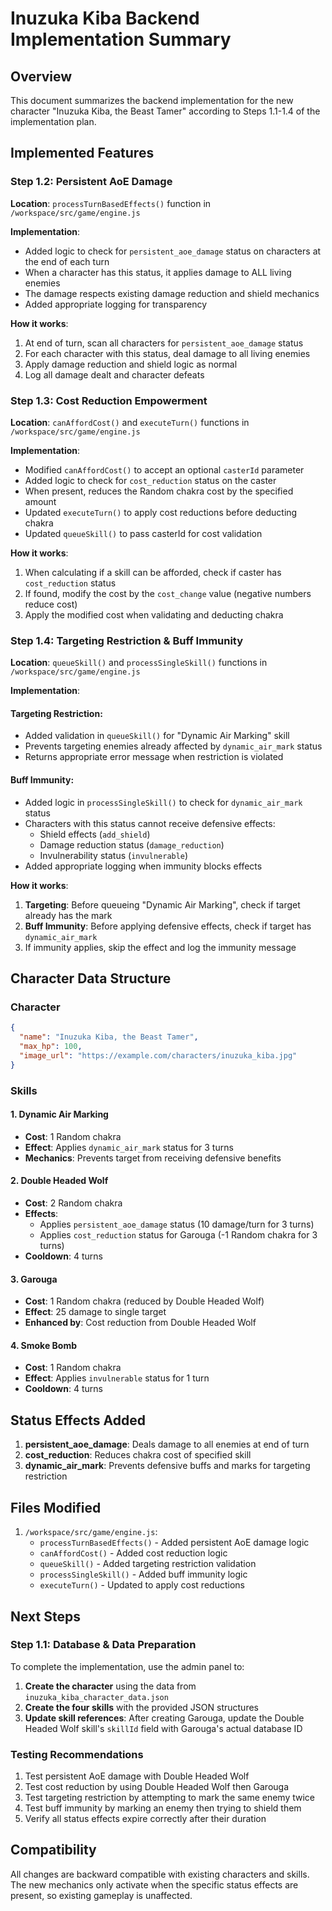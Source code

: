 # Inuzuka Kiba Backend Implementation Summary

## Overview
This document summarizes the backend implementation for the new character "Inuzuka Kiba, the Beast Tamer" according to Steps 1.1-1.4 of the implementation plan.

## Implemented Features

### Step 1.2: Persistent AoE Damage
**Location**: `processTurnBasedEffects()` function in `/workspace/src/game/engine.js`

**Implementation**:
- Added logic to check for `persistent_aoe_damage` status on characters at the end of each turn
- When a character has this status, it applies damage to ALL living enemies
- The damage respects existing damage reduction and shield mechanics
- Added appropriate logging for transparency

**How it works**:
1. At end of turn, scan all characters for `persistent_aoe_damage` status
2. For each character with this status, deal damage to all living enemies
3. Apply damage reduction and shield logic as normal
4. Log all damage dealt and character defeats

### Step 1.3: Cost Reduction Empowerment  
**Location**: `canAffordCost()` and `executeTurn()` functions in `/workspace/src/game/engine.js`

**Implementation**:
- Modified `canAffordCost()` to accept an optional `casterId` parameter
- Added logic to check for `cost_reduction` status on the caster
- When present, reduces the Random chakra cost by the specified amount
- Updated `executeTurn()` to apply cost reductions before deducting chakra
- Updated `queueSkill()` to pass casterId for cost validation

**How it works**:
1. When calculating if a skill can be afforded, check if caster has `cost_reduction` status
2. If found, modify the cost by the `cost_change` value (negative numbers reduce cost)
3. Apply the modified cost when validating and deducting chakra

### Step 1.4: Targeting Restriction & Buff Immunity
**Location**: `queueSkill()` and `processSingleSkill()` functions in `/workspace/src/game/engine.js`

**Implementation**:

#### Targeting Restriction:
- Added validation in `queueSkill()` for "Dynamic Air Marking" skill
- Prevents targeting enemies already affected by `dynamic_air_mark` status
- Returns appropriate error message when restriction is violated

#### Buff Immunity:
- Added logic in `processSingleSkill()` to check for `dynamic_air_mark` status
- Characters with this status cannot receive defensive effects:
  - Shield effects (`add_shield`)
  - Damage reduction status (`damage_reduction`)
  - Invulnerability status (`invulnerable`)
- Added appropriate logging when immunity blocks effects

**How it works**:
1. **Targeting**: Before queueing "Dynamic Air Marking", check if target already has the mark
2. **Buff Immunity**: Before applying defensive effects, check if target has `dynamic_air_mark`
3. If immunity applies, skip the effect and log the immunity message

## Character Data Structure

### Character
```json
{
  "name": "Inuzuka Kiba, the Beast Tamer",
  "max_hp": 100,
  "image_url": "https://example.com/characters/inuzuka_kiba.jpg"
}
```

### Skills

#### 1. Dynamic Air Marking
- **Cost**: 1 Random chakra
- **Effect**: Applies `dynamic_air_mark` status for 3 turns
- **Mechanics**: Prevents target from receiving defensive benefits

#### 2. Double Headed Wolf  
- **Cost**: 2 Random chakra
- **Effects**: 
  - Applies `persistent_aoe_damage` status (10 damage/turn for 3 turns)
  - Applies `cost_reduction` status for Garouga (-1 Random chakra for 3 turns)
- **Cooldown**: 4 turns

#### 3. Garouga
- **Cost**: 1 Random chakra (reduced by Double Headed Wolf)
- **Effect**: 25 damage to single target
- **Enhanced by**: Cost reduction from Double Headed Wolf

#### 4. Smoke Bomb
- **Cost**: 1 Random chakra  
- **Effect**: Applies `invulnerable` status for 1 turn
- **Cooldown**: 4 turns

## Status Effects Added

1. **persistent_aoe_damage**: Deals damage to all enemies at end of turn
2. **cost_reduction**: Reduces chakra cost of specified skill
3. **dynamic_air_mark**: Prevents defensive buffs and marks for targeting restriction

## Files Modified

1. `/workspace/src/game/engine.js`:
   - `processTurnBasedEffects()` - Added persistent AoE damage logic
   - `canAffordCost()` - Added cost reduction logic  
   - `queueSkill()` - Added targeting restriction validation
   - `processSingleSkill()` - Added buff immunity logic
   - `executeTurn()` - Updated to apply cost reductions

## Next Steps

### Step 1.1: Database & Data Preparation
To complete the implementation, use the admin panel to:

1. **Create the character** using the data from `inuzuka_kiba_character_data.json`
2. **Create the four skills** with the provided JSON structures
3. **Update skill references**: After creating Garouga, update the Double Headed Wolf skill's `skillId` field with Garouga's actual database ID

### Testing Recommendations

1. Test persistent AoE damage with Double Headed Wolf
2. Test cost reduction by using Double Headed Wolf then Garouga  
3. Test targeting restriction by attempting to mark the same enemy twice
4. Test buff immunity by marking an enemy then trying to shield them
5. Verify all status effects expire correctly after their duration

## Compatibility

All changes are backward compatible with existing characters and skills. The new mechanics only activate when the specific status effects are present, so existing gameplay is unaffected.